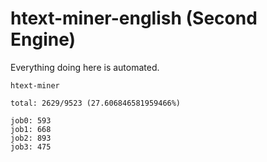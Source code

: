 # htext-miner-english (Second Engine)

Everything doing here is automated.

```
htext-miner

total: 2629/9523 (27.606846581959466%)

job0: 593
job1: 668
job2: 893
job3: 475
```
